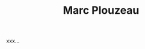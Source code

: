 ﻿---
title: Marc Plouzeau
huis:  Dom. de La Bonnelière
dept:  Indre et Loire
regio: Touraine
photo: plouzeau.jpg
layout: wijnhuis

wijnen:
    - naam:  Les Devants'11
      ref:   
      app:   A.O.C. Touraine
      type:  Blanc sec
      cep:   Sauvignon blanc
      prijs: €7.55
      
    - naam:  
      ref:   
      app:   
      type:  
      cep:   
      prijs: 
      
   

---
xxx...
